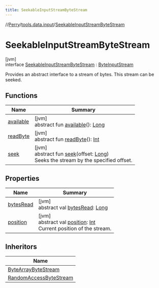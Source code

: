 ```yaml
---
title: SeekableInputStreamByteStream
---
```

//[Perry](../../../index.html)/[tools.data.input](../index.html)/[SeekableInputStreamByteStream](index.html)



# SeekableInputStreamByteStream



[jvm]\
interface [SeekableInputStreamByteStream](index.html) : [ByteInputStream](../-byte-input-stream/index.html)

Provides an abstract interface to a stream of bytes. This stream can be seeked.



## Functions


| Name | Summary |
|---|---|
| [available](../-byte-input-stream/available.html) | [jvm]<br>abstract fun [available](../-byte-input-stream/available.html)(): [Long](https://kotlinlang.org/api/latest/jvm/stdlib/kotlin/-long/index.html) |
| [readByte](../-byte-input-stream/read-byte.html) | [jvm]<br>abstract fun [readByte](../-byte-input-stream/read-byte.html)(): [Int](https://kotlinlang.org/api/latest/jvm/stdlib/kotlin/-int/index.html) |
| [seek](seek.html) | [jvm]<br>abstract fun [seek](seek.html)(offset: [Long](https://kotlinlang.org/api/latest/jvm/stdlib/kotlin/-long/index.html))<br>Seeks the stream by the specified offset. |


## Properties


| Name | Summary |
|---|---|
| [bytesRead](index.html#1214205473%2FProperties%2F863300109) | [jvm]<br>abstract val [bytesRead](index.html#1214205473%2FProperties%2F863300109): [Long](https://kotlinlang.org/api/latest/jvm/stdlib/kotlin/-long/index.html) |
| [position](position.html) | [jvm]<br>abstract val [position](position.html): [Int](https://kotlinlang.org/api/latest/jvm/stdlib/kotlin/-int/index.html)<br>Current position of the stream. |


## Inheritors


| Name |
|---|
| [ByteArrayByteStream](../-byte-array-byte-stream/index.html) |
| [RandomAccessByteStream](../-random-access-byte-stream/index.html) |

